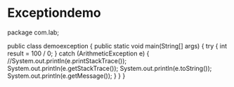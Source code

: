# Exceptiondemo
package com.lab;

public class demoexception {
	public static void main(String[] args) {
		try {
			int result = 100 / 0;
		} catch (ArithmeticException e) {
			//System.out.println(e.printStackTrace());
			System.out.println(e.getStackTrace());
			System.out.println(e.toString());
			System.out.println(e.getMessage());
		}
	}
}
